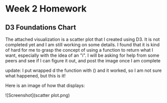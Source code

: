 
Week 2 Homework
===============

D3 Foundations Chart
---------------------

The attached visualization is a scatter plot that I created using D3. It is not completed yet and I am still working on some details. I found that it is kind of hard for me to grasp the concept of using a function to return what I want, especially with the idea of an "i". I will be asking for help from some peers and see if I can figure it out, and post the image once I am complete

update: I put wrapped d the function with () and it worked, so I am not sure what happened, but this is it!

Here is an image of how that displays:

![Screenshot](scatter plot.png)
